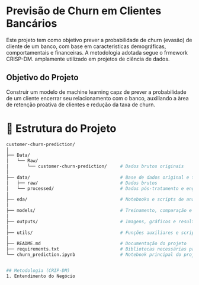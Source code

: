 # Previsão de Churn em Clientes Bancários #

Este projeto tem como objetivo prever a probabilidade de churn (evasão) de cliente de um banco, com base em caracteristicas demográficas, comportamentais e financeiras. A metodologia adotada segue o frmework CRISP-DM. amplamente utilizado em projetos de ciência de dados.

## Objetivo do Projeto ##
Construir um modelo de machine learning capz de prever a probabilidade de um cliente encerrar seu relacionamento com o banco, auxiliando a àrea de retenção proativa de clientes e redução da taxa de churn.

# 📁 Estrutura do Projeto

```bash
customer-churn-prediction/
│
├── Data/
│   └── Raw/
│       └── customer-churn-prediction/     # Dados brutos originais
│
├── data/                                  # Base de dados original e tratada
│   ├── raw/                               # Dados brutos
│   └── processed/                         # Dados pós-tratamento e engenharia de atributos
│
├── eda/                                   # Notebooks e scripts de análise exploratória
│
├── models/                                # Treinamento, comparação e avaliação de modelos
│
├── outputs/                               # Imagens, gráficos e resultados finais
│
├── utils/                                 # Funções auxiliares e scripts de suporte
│
├── README.md                              # Documentação do projeto
├── requirements.txt                       # Bibliotecas necessárias para reproduzir o projeto
└── churn_prediction.ipynb                 # Notebook principal do projeto


## Metodologia (CRIP-DM)
1. Entendimento do Negócio
